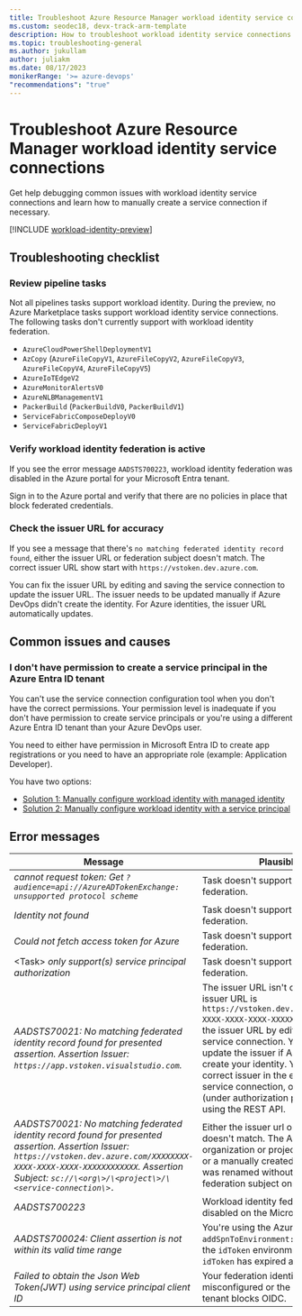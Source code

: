 ```yaml
---
title: Troubleshoot Azure Resource Manager workload identity service connections
ms.custom: seodec18, devx-track-arm-template
description: How to troubleshoot workload identity service connections in Azure Pipelines
ms.topic: troubleshooting-general
ms.author: jukullam
author: juliakm
ms.date: 08/17/2023
monikerRange: '>= azure-devops'
"recommendations": "true"
---
```



# Troubleshoot Azure Resource Manager workload identity service connections

Get help debugging common issues with workload identity service connections and learn how to manually create a service connection if necessary.

[!INCLUDE [workload-identity-preview](includes/workload-identity-preview.md)]

## Troubleshooting checklist

### Review pipeline tasks

Not all pipelines tasks support workload identity. During the preview, no Azure Marketplace tasks support workload identity service connections. The following tasks don't currently support with workload identity federation.

- `AzureCloudPowerShellDeploymentV1`
- `AzCopy` (`AzureFileCopyV1`, `AzureFileCopyV2`, `AzureFileCopyV3`, `AzureFileCopyV4`, `AzureFileCopyV5`)
- `AzureIoTEdgeV2`
- `AzureMonitorAlertsV0`
- `AzureNLBManagementV1`
- `PackerBuild` (`PackerBuildV0`, `PackerBuildV1`)
- `ServiceFabricComposeDeployV0`
- `ServiceFabricDeployV1`	

### Verify workload identity federation is active

If you see the error message `AADSTS700223`, workload identity federation was disabled in the Azure portal for your Microsoft Entra tenant. 

Sign in to the Azure portal and verify that there are no policies in place that block federated credentials. 

### Check the issuer URL for accuracy

If you see a message that there's `no matching federated identity record found`, either the issuer URL or federation subject doesn't match. The correct issuer URL show start with `https://vstoken.dev.azure.com`. 

You can fix the issuer URL by editing and saving the service connection to update the issuer URL. The issuer needs to be updated manually if Azure DevOps didn't create the identity. For Azure identities, the issuer URL automatically updates.  


## Common issues and causes

<!-- ### I can't enable features for my organization

I want to set up workload identity but I don't see the option to turn it on. 

#### Solution: Verify organization admins and enable features

1. Find your organization owners on the organization settings page `https://dev.azure.com/<org>/_settings/organizationOverview`. 
1. Make sure the preview feature Workload Identity federation for ARM service connections is enabled for your organization, see [manage or enable features](../../project/navigation/preview-features.md). 
 -->

### I don't have permission to create a service principal in the Azure Entra ID tenant

You can't use the service connection configuration tool when you don't have the correct permissions. Your permission level is inadequate if you don't have permission to create service principals or you're using a different Azure Entra ID tenant than your Azure DevOps user. 

You need to either have permission in Microsoft Entra ID to create app registrations or you need to have an appropriate role (example: Application Developer).

You have two options:

* [Solution 1: Manually configure workload identity with managed identity](configure-workload-identity.md#workload-identity-with-managed-identity)
* [Solution 2: Manually configure workload identity with a service principal](configure-workload-identity.md#workload-identity-with-a-service-principal)

## Error messages

| Message | Plausible issue |
|---------|-----------------|
| *cannot request token: Get `?audience=api://AzureADTokenExchange: unsupported protocol scheme`* | Task doesn't support workload identity federation. |
| *Identity not found* | Task doesn't support workload identity federation. |
| *Could not fetch access token for Azure* | Task doesn't support workload identity federation. |
| \<Task\> *only support(s) service principal authorization* | Task doesn't support workload identity federation. |
| *AADSTS70021: No matching federated identity record found for presented assertion. Assertion Issuer: `https://app.vstoken.visualstudio.com`.* | The issuer URL isn't correct. The correct issuer URL is `https://vstoken.dev.azure.com/XXXXXXXX-XXXX-XXXX-XXXX-XXXXXXXXXXXX`. You can fix the issuer URL by editing and resaving a service connection. You need to manually update the issuer if Azure DevOps didn't create your identity. You can find the correct issuer in the edit dialog of the service connection, or in the response (under authorization parameters) when using the REST API. |
| *AADSTS70021: No matching federated identity record found for presented assertion. Assertion Issuer:  `https://vstoken.dev.azure.com/XXXXXXXX-XXXX-XXXX-XXXX-XXXXXXXXXXXX`. Assertion Subject: `sc://\<org\>/\<project\>/\<service-connection\>.`* | Either the issuer url or federation subject doesn't match. The Azure DevOps organization or project has been renamed, or a manually created service connection was renamed without updating the federation subject on the identity. |
| *AADSTS700223* | Workload identity federation has been disabled on the Microsoft Entra ID tenant. |
| *AADSTS700024: Client assertion is not within its valid time range* | You're using the AzureCLI task with `addSpnToEnvironment: true` to consume the `idToken` environment variable. The `idToken` has expired after 10 minutes. |
|*Failed to obtain the Json Web Token(JWT) using service principal client ID*|Your federation identity credential is misconfigured or the Microsoft Entra ID tenant blocks OIDC.|